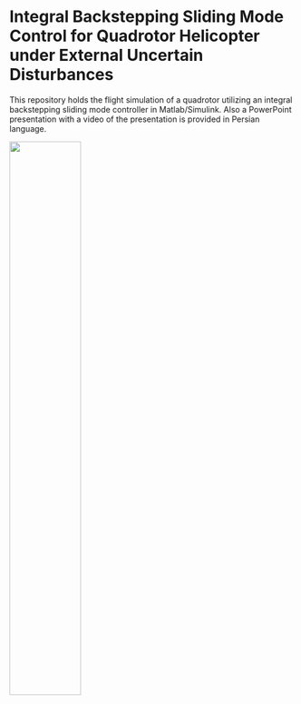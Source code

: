 # Integral Backstepping Sliding Mode Control for Quadrotor Helicopter under External Uncertain Disturbances

This repository holds the flight simulation of a quadrotor utilizing an integral backstepping sliding mode controller in Matlab/Simulink. 
Also a PowerPoint presentation with a video of the presentation is provided in Persian language.

[<img src="https://i.ytimg.com/vi/Hc79sDi3f0U/maxresdefault.jpg" width="50%">]([https://youtu.be/Ym-cTKo0pLI?si=5QGqHoPFElDNEkss](https://youtu.be/Ym-cTKo0pLI?si=5QGqHoPFElDNEkss) "Now in Android: 55")
